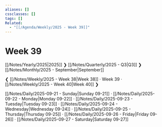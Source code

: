 ```yaml
---
aliases: []
cssclasses: []
tags: []
Related:
  - "[[/Agenda/Weekly/2025 - Week 39]]"
---
```

# Week 39

[[/Notes/Yearly/2025|2025]] ❯ [[/Notes/Quarterly/2025 - Q3|Q3]] ❯ [[/Notes/Monthly/2025 - September|September]]

❮ [[/Notes/Weekly/2025 - Week 38|Week 38]] · Week 39 · [[/Notes/Weekly/2025 - Week 40|Week 40]] ❯

[[/Notes/Daily/2025-09-21 - Sunday|Sunday 09-21]] · [[/Notes/Daily/2025-09-22 - Monday|Monday 09-22]] · [[/Notes/Daily/2025-09-23 - Tuesday|Tuesday 09-23]] · [[/Notes/Daily/2025-09-24 - Wednesday|Wednesday 09-24]] · [[/Notes/Daily/2025-09-25 - Thursday|Thursday 09-25]] · [[/Notes/Daily/2025-09-26 - Friday|Friday 09-26]] · [[/Notes/Daily/2025-09-27 - Saturday|Saturday 09-27]]


